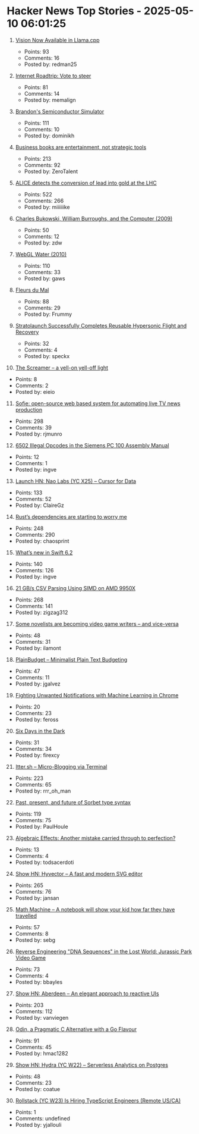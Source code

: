 # Hacker News Top Stories - 2025-05-10 06:01:25

1. [Vision Now Available in Llama.cpp](https://github.com/ggml-org/llama.cpp/blob/master/docs/multimodal.md)
   - Points: 93
   - Comments: 16
   - Posted by: redman25

2. [Internet Roadtrip: Vote to steer](https://neal.fun/internet-roadtrip/)
   - Points: 81
   - Comments: 14
   - Posted by: memalign

3. [Brandon's Semiconductor Simulator](https://brandonli.net/semisim/)
   - Points: 111
   - Comments: 10
   - Posted by: dominikh

4. [Business books are entertainment, not strategic tools](https://theorthagonist.substack.com/p/why-reading-business-books-is-a-waste)
   - Points: 213
   - Comments: 92
   - Posted by: ZeroTalent

5. [ALICE detects the conversion of lead into gold at the LHC](https://www.home.cern/news/news/physics/alice-detects-conversion-lead-gold-lhc)
   - Points: 522
   - Comments: 266
   - Posted by: miiiiiike

6. [Charles Bukowski, William Burroughs, and the Computer (2009)](https://realitystudio.org/bibliographic-bunker/charles-bukowski-william-burroughs-and-the-computer/)
   - Points: 50
   - Comments: 12
   - Posted by: zdw

7. [WebGL Water (2010)](https://madebyevan.com/webgl-water/)
   - Points: 110
   - Comments: 33
   - Posted by: gaws

8. [Fleurs du Mal](https://fleursdumal.org)
   - Points: 88
   - Comments: 29
   - Posted by: Frummy

9. [Stratolaunch Successfully Completes Reusable Hypersonic Flight and Recovery](https://www.stratolaunch.com/news/stratolaunch-successfully-completes-reusable-hypersonic-flight-and-recovery-with-talon-a2-vehicle/)
   - Points: 32
   - Comments: 4
   - Posted by: speckx

10. [The Screamer – a yell-on yell-off light](https://rulethepla.net/the-screamer/)
   - Points: 8
   - Comments: 2
   - Posted by: eieio

11. [Sofie: open-source web based system for automating live TV news production](https://nrkno.github.io/sofie-core/)
   - Points: 298
   - Comments: 39
   - Posted by: rjmunro

12. [6502 Illegal Opcodes in the Siemens PC 100 Assembly Manual](https://www.pagetable.com/?p=1798)
   - Points: 12
   - Comments: 1
   - Posted by: ingve

13. [Launch HN: Nao Labs (YC X25) – Cursor for Data](undefined)
   - Points: 133
   - Comments: 52
   - Posted by: ClaireGz

14. [Rust’s dependencies are starting to worry me](https://vincents.dev/blog/rust-dependencies-scare-me/?)
   - Points: 248
   - Comments: 290
   - Posted by: chaosprint

15. [What’s new in Swift 6.2](https://www.hackingwithswift.com/articles/277/whats-new-in-swift-6-2)
   - Points: 140
   - Comments: 126
   - Posted by: ingve

16. [21 GB/s CSV Parsing Using SIMD on AMD 9950X](https://nietras.com/2025/05/09/sep-0-10-0/)
   - Points: 268
   - Comments: 141
   - Posted by: zigzag312

17. [Some novelists are becoming video game writers – and vice-versa](https://www.theguardian.com/games/2025/apr/30/novelists-video-game-writers)
   - Points: 48
   - Comments: 31
   - Posted by: ilamont

18. [PlainBudget – Minimalist Plain Text Budgeting](https://plainbudget.com/)
   - Points: 47
   - Comments: 11
   - Posted by: jgalvez

19. [Fighting Unwanted Notifications with Machine Learning in Chrome](https://blog.chromium.org/2025/05/fighting-unwanted-notifications-with.html)
   - Points: 20
   - Comments: 23
   - Posted by: feross

20. [Six Days in the Dark](https://tonyyo11.github.io/posts/Six-Days-in-the-Dark/)
   - Points: 31
   - Comments: 34
   - Posted by: firexcy

21. [Itter.sh – Micro-Blogging via Terminal](https://www.itter.sh/)
   - Points: 223
   - Comments: 65
   - Posted by: rrr_oh_man

22. [Past, present, and future of Sorbet type syntax](https://blog.jez.io/history-of-sorbet-syntax/)
   - Points: 119
   - Comments: 75
   - Posted by: PaulHoule

23. [Algebraic Effects: Another mistake carried through to perfection?](https://kjosib.github.io/Counterpoint/effects.html)
   - Points: 13
   - Comments: 4
   - Posted by: todsacerdoti

24. [Show HN: Hyvector – A fast and modern SVG editor](https://www.hyvector.com)
   - Points: 265
   - Comments: 76
   - Posted by: jansan

25. [Math Machine – A notebook will show your kid how far they have travelled](https://kidswholovemath.substack.com/p/math-machine)
   - Points: 57
   - Comments: 8
   - Posted by: sebg

26. [Reverse Engineering "DNA Sequences" in the Lost World: Jurassic Park Video Game](https://32bits.substack.com/p/under-the-microscope-the-lost-world)
   - Points: 73
   - Comments: 4
   - Posted by: bbayles

27. [Show HN: Aberdeen – An elegant approach to reactive UIs](https://aberdeenjs.org/)
   - Points: 203
   - Comments: 112
   - Posted by: vanviegen

28. [Odin, a Pragmatic C Alternative with a Go Flavour](http://bitshifters.cc/2025/05/04/odin.html)
   - Points: 91
   - Comments: 45
   - Posted by: hmac1282

29. [Show HN: Hydra (YC W22) – Serverless Analytics on Postgres](https://www.hydra.so/)
   - Points: 48
   - Comments: 23
   - Posted by: coatue

30. [Rollstack (YC W23) Is Hiring TypeScript Engineers (Remote US/CA)](https://www.ycombinator.com/companies/rollstack-2/jobs/QPqpb1n-software-engineer-typescript-us-canada)
   - Points: 1
   - Comments: undefined
   - Posted by: yjallouli

